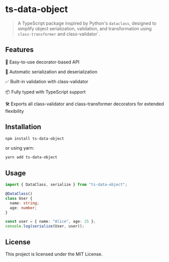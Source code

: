 # ts-data-object

> A TypeScript package inspired by Python's `dataclass`, designed to simplify object serialization, validation, and transformation using `class-transformer` and class-validator`.

## Features

🎯 Easy-to-use decorator-based API

🔄 Automatic serialization and deserialization

✅ Built-in validation with class-validator

📦 Fully typed with TypeScript support

🛠 Exports all class-validator and class-transformer decorators for extended flexibility

## Installation
```bash
npm install ts-data-object
```

or using yarn:
```bash
yarn add ts-data-object
```
## Usage

```typescript
import { DataClass, serialize } from "ts-data-object";

@DataClass()
class User {
  name: string;
  age: number;
}

const user = { name: "Alice", age: 25 };
console.log(serialize(User, user));
```
## License

This project is licensed under the MIT License.

